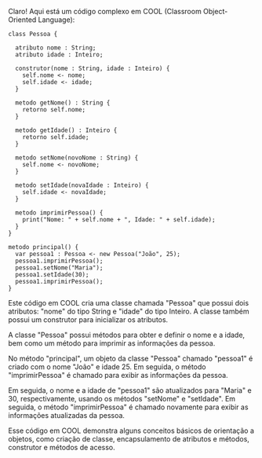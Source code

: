 Claro! Aqui está um código complexo em COOL (Classroom Object-Oriented Language):

```
class Pessoa {

  atributo nome : String;
  atributo idade : Inteiro;
  
  construtor(nome : String, idade : Inteiro) {
    self.nome <- nome;
    self.idade <- idade;
  }
  
  metodo getNome() : String {
    retorno self.nome;
  }
  
  metodo getIdade() : Inteiro {
    retorno self.idade;
  }
  
  metodo setNome(novoNome : String) {
    self.nome <- novoNome;
  }
  
  metodo setIdade(novaIdade : Inteiro) {
    self.idade <- novaIdade;
  }
  
  metodo imprimirPessoa() {
    print("Nome: " + self.nome + ", Idade: " + self.idade);
  }
}

metodo principal() {
  var pessoa1 : Pessoa <- new Pessoa("João", 25);
  pessoa1.imprimirPessoa();
  pessoa1.setNome("Maria");
  pessoa1.setIdade(30);
  pessoa1.imprimirPessoa();
}
```

Este código em COOL cria uma classe chamada "Pessoa" que possui dois atributos: "nome" do tipo String e "idade" do tipo Inteiro. A classe também possui um construtor para inicializar os atributos.

A classe "Pessoa" possui métodos para obter e definir o nome e a idade, bem como um método para imprimir as informações da pessoa.

No método "principal", um objeto da classe "Pessoa" chamado "pessoa1" é criado com o nome "João" e idade 25. Em seguida, o método "imprimirPessoa" é chamado para exibir as informações da pessoa.

Em seguida, o nome e a idade de "pessoa1" são atualizados para "Maria" e 30, respectivamente, usando os métodos "setNome" e "setIdade". Em seguida, o método "imprimirPessoa" é chamado novamente para exibir as informações atualizadas da pessoa.

Esse código em COOL demonstra alguns conceitos básicos de orientação a objetos, como criação de classe, encapsulamento de atributos e métodos, construtor e métodos de acesso.